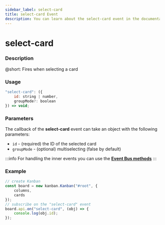 ```yaml
---
sidebar_label: select-card
title: select-card Event
description: You can learn about the select-card event in the documentation of the DHTMLX JavaScript Kanban library. Browse developer guides and API reference, try out code examples and live demos, and download a free 30-day evaluation version of DHTMLX Kanban.
---
```


# select-card

### Description

@short: Fires when selecting a card

### Usage

~~~jsx {}
"select-card": ({
    id: string | number,
    groupMode?: boolean
}) => void;
~~~

### Parameters

The callback of the **select-card** event can take an object with the following parameters:

- `id` - (required) the ID of the selected card
- `groupMode` - (optional) multiselecting (false by default)

:::info
For handling the inner events you can use the [**Event Bus methods**](api/overview/main_overview.md/#event-bus-methods)
:::

### Example

~~~jsx {7-9}
// create Kanban
const board = new kanban.Kanban("#root", {
    columns,
    cards
});
// subscribe on the "select-card" event
board.api.on("select-card", (obj) => {
    console.log(obj.id);
});
~~~
